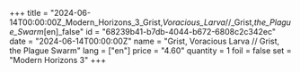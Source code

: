 +++
title = "2024-06-14T00:00:00Z_Modern_Horizons_3_Grist,_Voracious_Larva_//_Grist,_the_Plague_Swarm_[en]_false"
id = "68239b41-b7db-4044-b672-6808c2c342ec"
date = "2024-06-14T00:00:00Z"
name = "Grist, Voracious Larva // Grist, the Plague Swarm"
lang = ["en"]
price = "4.60"
quantity = 1
foil = false
set = "Modern Horizons 3"
+++
